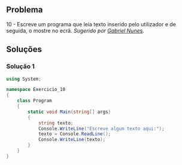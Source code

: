 ## Problema

10 - Escreve um programa que leia texto inserido pelo utilizador e de seguida,
o mostre no ecrã. _Sugerido por [Gabriel Nunes](https://github.com/twinventur)._

## Soluções

### Solução 1

```cs
using System;

namespace Exercicio_10
{
    class Program
    {
        static void Main(string[] args)
        {
            string texto;
            Console.WriteLine("Escreve algum texto aqui:");
            texto = Console.ReadLine();
            Console.WriteLine(texto);
        }
    }
}
```
